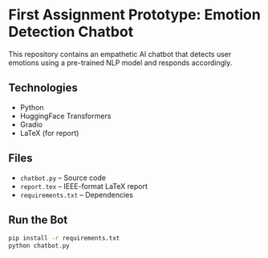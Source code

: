 # First Assignment Prototype: Emotion Detection Chatbot

This repository contains an empathetic AI chatbot that detects user emotions using a pre-trained NLP model and responds accordingly.

## Technologies
- Python
- HuggingFace Transformers
- Gradio
- LaTeX (for report)

## Files
- `chatbot.py` – Source code
- `report.tex` – IEEE-format LaTeX report
- `requirements.txt` – Dependencies

## Run the Bot
```bash
pip install -r requirements.txt
python chatbot.py
